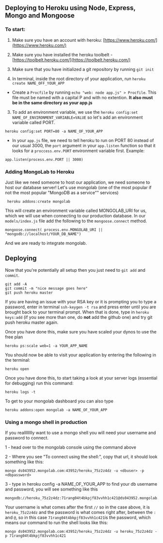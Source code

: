 ## Deploying to Heroku using Node, Express, Mongo and Mongoose

### To start:

1. Make sure you have an account with heroku: [https://www.heroku.com/](https://www.heroku.com/)

2. Make sure you have installed the heroku toolbelt - [https://toolbelt.heroku.com/](https://toolbelt.heroku.com/)
 
3. Make sure that you have initialized a git repository by running `git init`

2. In terminal, inside the root directory of your application, run `heroku create NAME_OFF_YOUR_APP`


* Create a `Procfile` by running `echo "web: node app.js" > Procfile`. This file must be named with a capital P and with no extention. **It also must be in the same directory as your app.js**

3. To add an environment variable, we use the `heroku config:set NAME_OF_ENVIRONMENT_VARIABLE=VALUE` so let's add an environment variable called PORT.

```
heroku config:set PORT=80 -a NAME_OF_YOUR_APP
```

* In your `app.js` file, we need to tell heroku to run on PORT 80 instead of our usual 3000,  the `port` argument in your `app.listen` function so that it looks for a `proccess.env.PORT` environment variable first.  Example:

```
app.listen(process.env.PORT || 3000)
```

### Adding MongoLab to Heroku

Just like we need someone to host our application, we need someone to host our database server! Let's use mongolab (one of the most popular if not the most popular "MongoDB as a service"" services)

```
 heroku addons:create mongolab
```

This will create an environment variable called MONGOLAB_URI for us, which we will use when connecting to our production database. In our `models/index.js` file add the following to the `mongoose.connect` method.

```
mongoose.connect( process.env.MONGOLAB_URI || "mongodb://localhost/YOUR_DB_NAME")
```

And we are ready to integrate mongolab.

## Deploying

Now that you're potentially all setup then you just need to `git add` and `commit`.


```
git add -A
git commit -m "nice message goes here"
git push heroku master
```

If you are having an issue with your RSA key or it is prompting you to type a password, enter in terminal `ssh-keygen -t rsa` and press enter until you are brought back to your terminal prompt. When that is done, type in `heroku keys:add` (if you see more than one, do **not** add the github one) and try git push heroku master again.

Once you have done this, make sure you have scaled your dynos to use the free plan

```
heroku ps:scale web=1 -a YOUR_APP_NAME
```

You should now be able to visit your application by entering the following in the terminal:

```
heroku open
```

Once you have done this, to start taking a look at your server logs (essential for debugging) run this command:

```
heroku logs -t 
```

To get to your mongolab dashboard you can also type

```
heroku addons:open mongolab -a NAME_OF_YOUR_APP
```

### Using a mongo shell in production

If you realllllllly want to use a mongo shell you will need your username and password to connect.

1 - head over to the mongolab console using the command above

2 - Where you see "To connect using the shell:", copy that url, it should look something like this: 

```
mongo ds043952.mongolab.com:43952/heroku_75z2z4dz -u <dbuser> -p <dbpassword>
```

3 - type in heroku config -a NAME_OF_YOUR_APP to find your db username and password, you will see something like this

```
mongodb://heroku_75z2z4dz:71rang04t4bkpjf83vvhh1c421@ds043952.mongolab.com:43952/heroku_75z2z4df`
```

Your username is what comes after the first `//` so in the case above, it is `heroku_75z2z4dz` and the password is what comes right after, between the `:` and `@`, so in this case `71rang04t4bkpjf83vvhh1c421`is the password, which means our command to run the shell looks like this:

```
mongo ds043952.mongolab.com:43952/heroku_75z2z4dz -u heroku_75z2z4dz -p 71rang04t4bkpjf83vvhh1c421
```

